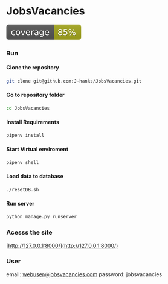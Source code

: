 

# JobsVacancies
<img src="./coverage.svg">

### Run
#### Clone the repository
```bash
git clone git@github.com:J-hanks/JobsVacancies.git
```
#### Go to repository folder
```bash
cd JobsVacancies
```

#### Install Requirements
```bash
pipenv install
```
#### Start Virtual enviroment
```bash
pipenv shell
```

#### Load data to database
```bash
./resetDB.sh
```

#### Run server 
```bash
python manage.py runserver
```


### Acesss the site
[http://127.0.0.1:8000/](http://127.0.0.1:8000/)

### User
email:      webuser@jobsvacancies.com
password:   jobsvacancies
